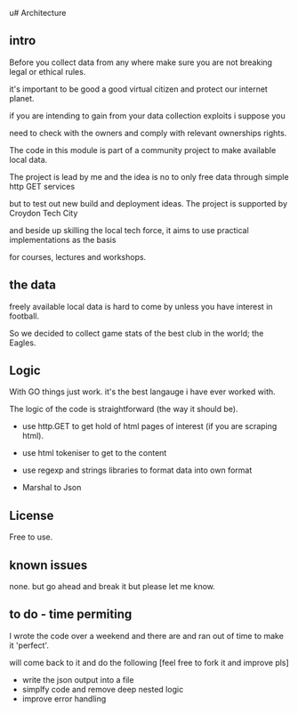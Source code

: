 u# Architecture


## intro

Before you collect data from any where make sure you are not breaking legal or ethical rules.

it's important to be good a good  virtual  citizen and protect our internet planet.

if you are intending to gain from your data collection exploits i suppose  you

need to check with the owners and comply with relevant ownerships rights.

The code in this module  is part of a community project to make available local data.

The project is lead by me and the idea is no to only free data through simple http GET services

but to test out new build and deployment ideas. The project is supported by Croydon Tech City

and beside up skilling the local tech force, it aims to use practical implementations as the basis

for courses, lectures and workshops.


## the data


freely available local data is hard to come by unless you have interest in football.

So we decided to collect game stats of the best club in the world; the Eagles.



## Logic

With GO things just work. it's the best langauge i have ever worked with.

The logic of the code is straightforward     (the way it should be).

- use http.GET to get hold of html pages of interest (if you are scraping html).

- use html tokeniser to get to the content

- use regexp and strings libraries to format data into own format

 - Marshal to Json

 ## License

 Free to use.

 ## known issues

 none. but go  ahead and break it but please let me know.

 ## to do - time permiting

I wrote the code over a weekend and there are and ran out of time to make it 'perfect'.

will come back to it and do the following [feel free to fork it and improve pls]

 - write the json output into a file
 - simplfy code and remove deep nested logic
 - improve error handling

